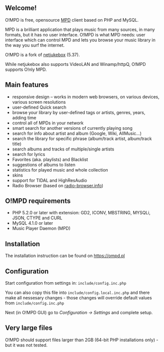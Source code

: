 ## Welcome!

O!MPD is free, opensource [MPD](http://www.musicpd.org/) client based on PHP and MySQL.

MPD is a brilliant application that plays music from many sources, in many formats, but it has no user interface. O!MPD is what MPD needs: user interface which can control MPD and lets you browse your music library in the way you surf the internet.

O!MPD is a fork of [netjukebox](http://www.netjukebox.nl/) (5.37).

While netjukebox also supports VideoLAN and Winamp/httpQ, O!MPD supports O!nly MPD.

## Main features

* responsive design – works in modern web browsers, on various devices, various screen resolutions
* user-defined Quick search
* browse your library by user-defined tags or artists, genres, years, adding time
* control all of MPDs in your network
* smart search for another versions of currently playing song
* search for info about artist and album (Google, Wiki, AllMusic…)
* search the library for specific phrase (album/track artist, album/track title)
* search albums and tracks of multiple/single artists
* search for lyrics
* Favorites (aka. playlists) and Blacklist
* suggestions of albums to listen
* statistics for played music and whole collection
* skins
* support for TIDAL and HighResAudio
* Radio Browser (based on [radio-browser.info](https://radio-browser.info))

## O!MPD requirements

- PHP 5.2.0 or later with extension: GD2, ICONV, MBSTRING, MYSQLi, JSON, CTYPE and CURL 
- MySQL 4.1.0 or later
- Music Player Daemon (MPD)

## Installation

The installation instruction can be found on https://ompd.pl

## Configuration

Start configuration from settings in:
`include/config.inc.php`

You can also copy this file into `include/config.local.inc.php` and there make all nessesary changes - those changes will override default values from `include/config.inc.php`

Next (in O!MPD GUI) go to _Configuration -> Settings_ and complete setup.

## Very large files

O!MPD should support files larger than 2GB (64-bit PHP installations only) - but it was not tested.

